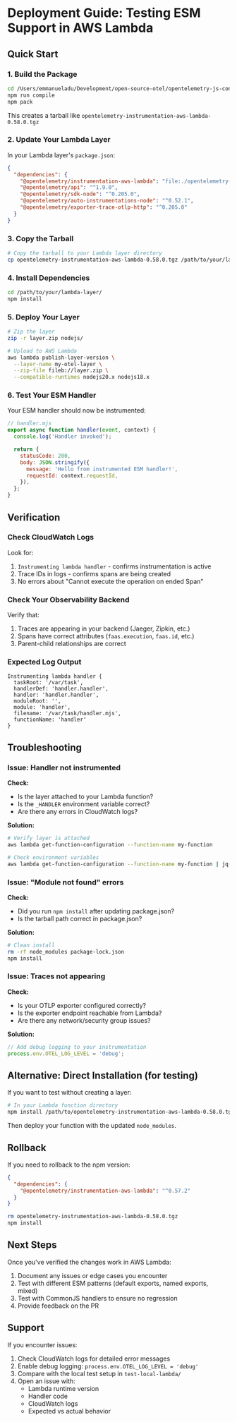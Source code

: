 # Deployment Guide: Testing ESM Support in AWS Lambda

## Quick Start

### 1. Build the Package

```bash
cd /Users/emmanueladu/Development/open-source-otel/opentelemetry-js-contrib/packages/instrumentation-aws-lambda
npm run compile
npm pack
```

This creates a tarball like `opentelemetry-instrumentation-aws-lambda-0.58.0.tgz`

### 2. Update Your Lambda Layer

In your Lambda layer's `package.json`:

```json
{
  "dependencies": {
    "@opentelemetry/instrumentation-aws-lambda": "file:./opentelemetry-instrumentation-aws-lambda-0.58.0.tgz",
    "@opentelemetry/api": "^1.9.0",
    "@opentelemetry/sdk-node": "^0.205.0",
    "@opentelemetry/auto-instrumentations-node": "^0.52.1",
    "@opentelemetry/exporter-trace-otlp-http": "^0.205.0"
  }
}
```

### 3. Copy the Tarball

```bash
# Copy the tarball to your Lambda layer directory
cp opentelemetry-instrumentation-aws-lambda-0.58.0.tgz /path/to/your/lambda-layer/
```

### 4. Install Dependencies

```bash
cd /path/to/your/lambda-layer/
npm install
```

### 5. Deploy Your Layer

```bash
# Zip the layer
zip -r layer.zip nodejs/

# Upload to AWS Lambda
aws lambda publish-layer-version \
  --layer-name my-otel-layer \
  --zip-file fileb://layer.zip \
  --compatible-runtimes nodejs20.x nodejs18.x
```

### 6. Test Your ESM Handler

Your ESM handler should now be instrumented:

```javascript
// handler.mjs
export async function handler(event, context) {
  console.log('Handler invoked');

  return {
    statusCode: 200,
    body: JSON.stringify({
      message: 'Hello from instrumented ESM handler!',
      requestId: context.requestId,
    }),
  };
}
```

## Verification

### Check CloudWatch Logs

Look for:

1. `Instrumenting lambda handler` - confirms instrumentation is active
2. Trace IDs in logs - confirms spans are being created
3. No errors about "Cannot execute the operation on ended Span"

### Check Your Observability Backend

Verify that:

1. Traces are appearing in your backend (Jaeger, Zipkin, etc.)
2. Spans have correct attributes (`faas.execution`, `faas.id`, etc.)
3. Parent-child relationships are correct

### Expected Log Output

```
Instrumenting lambda handler {
  taskRoot: '/var/task',
  handlerDef: 'handler.handler',
  handler: 'handler.handler',
  moduleRoot: '',
  module: 'handler',
  filename: '/var/task/handler.mjs',
  functionName: 'handler'
}
```

## Troubleshooting

### Issue: Handler not instrumented

**Check:**

- Is the layer attached to your Lambda function?
- Is the `_HANDLER` environment variable correct?
- Are there any errors in CloudWatch logs?

**Solution:**

```bash
# Verify layer is attached
aws lambda get-function-configuration --function-name my-function

# Check environment variables
aws lambda get-function-configuration --function-name my-function | jq '.Environment'
```

### Issue: "Module not found" errors

**Check:**

- Did you run `npm install` after updating package.json?
- Is the tarball path correct in package.json?

**Solution:**

```bash
# Clean install
rm -rf node_modules package-lock.json
npm install
```

### Issue: Traces not appearing

**Check:**

- Is your OTLP exporter configured correctly?
- Is the exporter endpoint reachable from Lambda?
- Are there any network/security group issues?

**Solution:**

```javascript
// Add debug logging to your instrumentation
process.env.OTEL_LOG_LEVEL = 'debug';
```

## Alternative: Direct Installation (for testing)

If you want to test without creating a layer:

```bash
# In your Lambda function directory
npm install /path/to/opentelemetry-instrumentation-aws-lambda-0.58.0.tgz
```

Then deploy your function with the updated `node_modules`.

## Rollback

If you need to rollback to the npm version:

```json
{
  "dependencies": {
    "@opentelemetry/instrumentation-aws-lambda": "^0.57.2"
  }
}
```

```bash
rm opentelemetry-instrumentation-aws-lambda-0.58.0.tgz
npm install
```

## Next Steps

Once you've verified the changes work in AWS Lambda:

1. Document any issues or edge cases you encounter
2. Test with different ESM patterns (default exports, named exports, mixed)
3. Test with CommonJS handlers to ensure no regression
4. Provide feedback on the PR

## Support

If you encounter issues:

1. Check CloudWatch logs for detailed error messages
2. Enable debug logging: `process.env.OTEL_LOG_LEVEL = 'debug'`
3. Compare with the local test setup in `test-local-lambda/`
4. Open an issue with:
   - Lambda runtime version
   - Handler code
   - CloudWatch logs
   - Expected vs actual behavior
